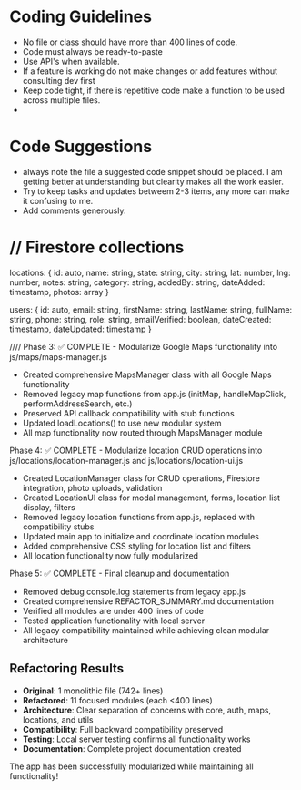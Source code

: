 # Coding Guidelines
- No file or class should have more than 400 lines of code.
- Code must always be ready-to-paste
- Use API's when available.
- If a feature is working do not make changes or add features without consulting dev first
- Keep code tight, if there is repetitive code make a function to be used across multiple files.
- 

# Code Suggestions 
- always note the file a suggested code snippet should be placed. I am getting better at understanding but clearity makes all the work easier. 
- Try to keep tasks and updates betweem 2-3 items, any more can make it confusing to me.
- Add comments generously.

<script async defer
  src="https://maps.googleapis.com/maps/api/js?key=YOUR_API_KEY&callback=initMap">
</script>

# // Firestore collections
locations: {
  id: auto,
  name: string,
  state: string,
  city: string,
  lat: number,
  lng: number,
  notes: string,
  category: string,
  addedBy: string,
  dateAdded: timestamp,
  photos: array
}

users: {
  id: auto,
  email: string,
  firstName: string,
  lastName: string,
  fullName: string,
  phone: string,
  role: string,
  emailVerified: boolean,
  dateCreated: timestamp,
  dateUpdated: timestamp
}

////
Phase 3: ✅ COMPLETE - Modularize Google Maps functionality into js/maps/maps-manager.js
- Created comprehensive MapsManager class with all Google Maps functionality
- Removed legacy map functions from app.js (initMap, handleMapClick, performAddressSearch, etc.)
- Preserved API callback compatibility with stub functions
- Updated loadLocations() to use new modular system
- All map functionality now routed through MapsManager module

Phase 4: ✅ COMPLETE - Modularize location CRUD operations into js/locations/location-manager.js and js/locations/location-ui.js
- Created LocationManager class for CRUD operations, Firestore integration, photo uploads, validation
- Created LocationUI class for modal management, forms, location list display, filters
- Removed legacy location functions from app.js, replaced with compatibility stubs
- Updated main app to initialize and coordinate location modules
- Added comprehensive CSS styling for location list and filters
- All location functionality now fully modularized

Phase 5: ✅ COMPLETE - Final cleanup and documentation
- Removed debug console.log statements from legacy app.js
- Created comprehensive REFACTOR_SUMMARY.md documentation
- Verified all modules are under 400 lines of code
- Tested application functionality with local server
- All legacy compatibility maintained while achieving clean modular architecture

## Refactoring Results
- **Original**: 1 monolithic file (742+ lines)
- **Refactored**: 11 focused modules (each <400 lines)
- **Architecture**: Clear separation of concerns with core, auth, maps, locations, and utils
- **Compatibility**: Full backward compatibility preserved
- **Testing**: Local server testing confirms all functionality works
- **Documentation**: Complete project documentation created

The app has been successfully modularized while maintaining all functionality!
